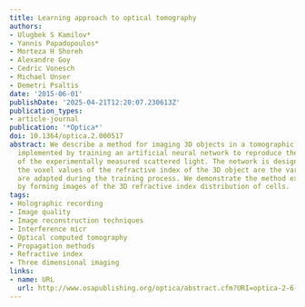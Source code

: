 ```yaml
---
title: Learning approach to optical tomography
authors:
- Ulugbek S Kamilov*
- Yannis Papadopoulos*
- Morteza H Shoreh
- Alexandre Goy
- Cedric Vonesch
- Michael Unser
- Demetri Psaltis
date: '2015-06-01'
publishDate: '2025-04-21T12:20:07.230613Z'
publication_types:
- article-journal
publication: '*Optica*'
doi: 10.1364/optica.2.000517
abstract: We describe a method for imaging 3D objects in a tomographic configuration
  implemented by training an artificial neural network to reproduce the complex amplitude
  of the experimentally measured scattered light. The network is designed such that
  the voxel values of the refractive index of the 3D object are the variables that
  are adapted during the training process. We demonstrate the method experimentally
  by forming images of the 3D refractive index distribution of cells.
tags:
- Holographic recording
- Image quality
- Image reconstruction techniques
- Interference micr
- Optical computed tomography
- Propagation methods
- Refractive index
- Three dimensional imaging
links:
- name: URL
  url: http://www.osapublishing.org/optica/abstract.cfm?URI=optica-2-6-517 http://www.osapublishing.org/abstract.cfm?URI=LS-2015-LW3I.1
---
```

